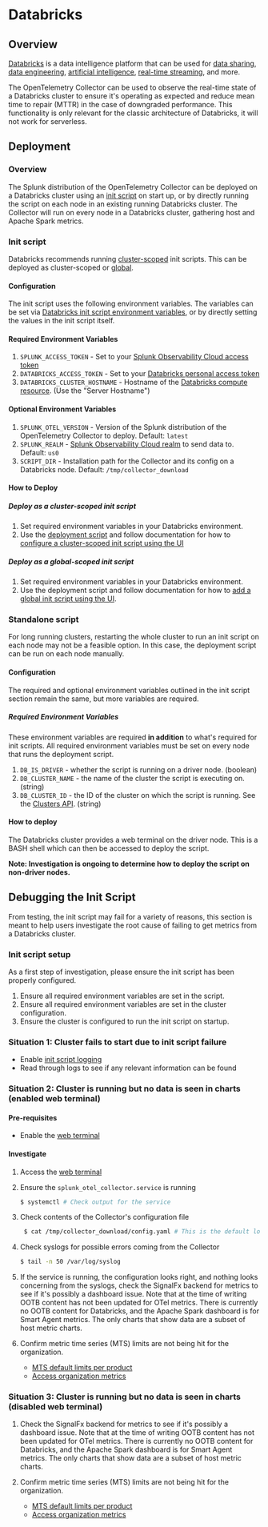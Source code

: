 # Databricks

## Overview

[Databricks](https://www.databricks.com/) is a data intelligence platform that can be used for
[data sharing](https://www.databricks.com/product/data-sharing),
[data engineering](https://www.databricks.com/solutions/data-engineering),
[artificial intelligence](https://www.databricks.com/product/artificial-intelligence),
[real-time streaming](https://www.databricks.com/product/data-streaming), and more.

The OpenTelemetry Collector can be used to observe the real-time state of a Databricks cluster to
ensure it's operating as expected and reduce mean time to repair (MTTR) in the case of downgraded performance.
This functionality is only relevant for the classic architecture of Databricks, it will not work for
serverless.

## Deployment

### Overview

The Splunk distribution of the OpenTelemetry Collector can be deployed on a Databricks cluster using an
[init script](https://docs.databricks.com/en/init-scripts/index.html) on start up, or by directly running
the script on each node in an existing running Databricks cluster.
The Collector will run on every node in a Databricks cluster, gathering host and Apache Spark metrics.

### Init script

Databricks recommends running [cluster-scoped](https://docs.databricks.com/en/init-scripts/cluster-scoped.html)
init scripts. This can be deployed as cluster-scoped or
[global](https://docs.databricks.com/en/init-scripts/global.html#).

#### Configuration

The init script uses the following environment variables. The variables can be set
via
[Databricks init script environment variables](https://docs.databricks.com/en/init-scripts/environment-variables.html),
or by directly setting the values in the init script itself.

#### Required Environment Variables

1. `SPLUNK_ACCESS_TOKEN` - Set to your  [Splunk Observability Cloud access token](https://docs.splunk.com/observability/en/admin/authentication/authentication-tokens/org-tokens.html) 
1. `DATABRICKS_ACCESS_TOKEN` - Set to your [Databricks personal access token](https://docs.databricks.com/en/dev-tools/auth/pat.html)
1. `DATABRICKS_CLUSTER_HOSTNAME` - Hostname of the [Databricks compute resource](https://docs.databricks.com/en/integrations/compute-details.html).
(Use the "Server Hostname")

#### Optional Environment Variables

1. `SPLUNK_OTEL_VERSION` - Version of the Splunk distribution of the OpenTelemetry Collector to deploy. Default: `latest`
1. `SPLUNK_REALM` - [Splunk Observability Cloud realm](https://docs.splunk.com/observability/en/get-started/service-description.html#sd-regions)
to send data to. Default: `us0`
1. `SCRIPT_DIR` - Installation path for the Collector and its config on a Databricks node. Default: `/tmp/collector_download`

#### How to Deploy

##### Deploy as a cluster-scoped init script

1. Set required environment variables in your Databricks environment.
1. Use the [deployment script](./deploy_collector.sh) and follow documentation for how to
[configure a cluster-scoped init script using the UI](https://docs.databricks.com/en/init-scripts/cluster-scoped.html#configure-a-cluster-scoped-init-script-using-the-ui)

##### Deploy as a global-scoped init script

1. Set required environment variables in your Databricks environment.
1. Use the deployment script and follow documentation for how to
[add a global init script using the UI](https://docs.databricks.com/en/init-scripts/global.html#add-a-global-init-script-using-the-ui).

### Standalone script

For long running clusters, restarting the whole cluster to run an init script on each
node may not be a feasible option. In this case, the deployment script can be run on
each node manually.

#### Configuration

The required and optional environment variables outlined in the init script section remain
the same, but more variables are required.

##### Required Environment Variables

These environment variables are required **in addition** to what's required for init scripts.
All required environment variables must be set on every node that runs the deployment script.

1. `DB_IS_DRIVER` - whether the script is running on a driver node. (boolean)
1. `DB_CLUSTER_NAME` - the name of the cluster the script is executing on. (string)
1. `DB_CLUSTER_ID` - the ID of the cluster on which the script is running. See the [Clusters API](https://docs.databricks.com/api/workspace/clusters). (string)

#### How to deploy

The Databricks cluster provides a web terminal on the driver node. This is a BASH shell
which can then be accessed to deploy the script.

**Note: Investigation is ongoing to determine how to deploy the script on non-driver nodes.**

## Debugging the Init Script

From testing, the init script may fail for a variety of reasons, this section is meant
to help users investigate the root cause of failing to get metrics from a Databricks cluster.

### Init script setup

As a first step of investigation, please ensure the init script has been properly configured.

1. Ensure all required environment variables are set in the script.
1. Ensure all required environment variables are set in the cluster configuration.
1. Ensure the cluster is configured to run the init script on startup.

### Situation 1: Cluster fails to start due to init script failure

- Enable [init script logging](https://learn.microsoft.com/en-us/azure/databricks/init-scripts/logs)
- Read through logs to see if any relevant information can be found

### Situation 2: Cluster is running but no data is seen in charts (enabled web terminal)

#### Pre-requisites

- Enable the [web terminal](https://learn.microsoft.com/en-us/azure/databricks/admin/clusters/web-terminal)

#### Investigate

1. Access the [web terminal](https://learn.microsoft.com/en-us/azure/databricks/compute/web-terminal)

1. Ensure the `splunk_otel_collector.service` is running

    ```bash
    $ systemctl # Check output for the service
    ```

1. Check contents of the Collector's configuration file

   ```bash
    $ cat /tmp/collector_download/config.yaml # This is the default location unless changed by user.
    ```

1. Check syslogs for possible errors coming from the Collector

    ```bash
    $ tail -n 50 /var/log/syslog
    ```

1. If the service is running, the configuration looks right, and nothing looks concerning from
the syslogs, check the SignalFx backend for metrics to see if it's possibly a dashboard
issue. Note that at the time of writing OOTB content has not been updated for OTel metrics.
There is currently no OOTB content for Databricks, and the Apache Spark dashboard is
for Smart Agent metrics. The only charts that show data are a subset of host metric
charts.

1. Confirm metric time series (MTS) limits are not being hit for the organization.
   - [MTS default limits per product](https://docs.splunk.com/observability/en/admin/references/per-product-limits.html#mts-limits-per-product)
   - [Access organization metrics](https://docs.splunk.com/observability/en/admin/org-metrics.html#org-metrics)

### Situation 3: Cluster is running but no data is seen in charts (disabled web terminal)

1. Check the SignalFx backend for metrics to see if it's possibly a dashboard issue.
Note that at the time of writing OOTB content has not been updated for OTel metrics.
There is currently no OOTB content for Databricks, and the Apache Spark dashboard is
for Smart Agent metrics. The only charts that show data are a subset of host metric
charts.

1. Confirm metric time series (MTS) limits are not being hit for the organization.
   - [MTS default limits per product](https://docs.splunk.com/observability/en/admin/references/per-product-limits.html#mts-limits-per-product)
   - [Access organization metrics](https://docs.splunk.com/observability/en/admin/org-metrics.html#org-metrics)
